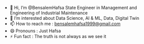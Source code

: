 - 👋 Hi, I’m @BensalemHafsa State Engineer in Management and Engineering of Industrial Maintenance
- 👀 I’m interested about Data Science, AI & ML, Data, Digital Twin
- 📫 How to reach me : bensalemhafsa1999@gmail.com
- 😄 Pronouns : Just Hafsa
- ⚡ Fun fact : The truth is not always as we see it

<!---
BensalemHafsa/BensalemHafsa is a ✨ special ✨ repository because its `README.md` (this file) appears on your GitHub profile.
You can click the Preview link to take a look at your changes.
--->
